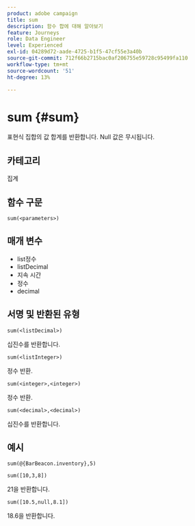 ```yaml
---
product: adobe campaign
title: sum
description: 함수 합에 대해 알아보기
feature: Journeys
role: Data Engineer
level: Experienced
exl-id: 04289d72-aade-4725-b1f5-47cf55e3a40b
source-git-commit: 712f66b2715bac0af206755e59728c95499fa110
workflow-type: tm+mt
source-wordcount: '51'
ht-degree: 13%

---
```


# sum {#sum}

표현식 집합의 값 합계를 반환합니다. Null 값은 무시됩니다.

## 카테고리

집계

## 함수 구문

`sum(<parameters>)`

## 매개 변수

* list정수
* listDecimal
* 지속 시간
* 정수
* decimal

## 서명 및 반환된 유형

`sum(<listDecimal>)`

십진수를 반환합니다.

`sum(<listInteger>)`

정수 반환.

`sum(<integer>,<integer>)`

정수 반환.

`sum(<decimal>,<decimal>)`

십진수를 반환합니다.

## 예시

`sum(@{BarBeacon.inventory},5)`

`sum([10,3,8])`

21을 반환합니다.

`sum([10.5,null,8.1])`

18.6을 반환합니다.
